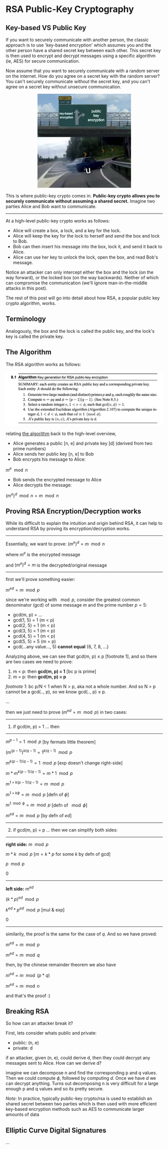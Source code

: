 # RSA Public-Key Cryptography 

## Key-based VS Public Key 

If you want to securely communicate with another person, the classic approach is to use 'key-based encryption' which assumes you and the other person have a shared secret key between each other. This secret key is then used to encrypt and decrypt messages using a specific algorithm (ie, AES) for secure communication. 

Now assume that you want to securely communicate with a random server on the internet. How do you agree on a secret key with the random server? You can't securely communicate without the secret key, and you can't agree on a secret key without unsecure communication. 

<div align="center">
<img src="2022-05-24-07-17-22.png" width="300" height="300">
</div>

This is where public-key crypto comes in. **Public-key crypto allows you to securely communicate without assuming a shared secret.** Imagine two parties Alice and Bob want to communicate. 

---

At a high-level public-key crypto works as follows: 

- Alice will create a box, a lock, and a key for the lock. 
- Alice will keep the key for the lock to herself and send the box and lock to Bob. 
- Bob can then insert his message into the box, lock it, and send it back to Alice. 
- Alice can use her key to unlock the lock, open the box, and read Bob's message. 

Notice an attacker can only intercept either the box and the lock (on the way forward), or the locked box (on the way backwards). Neither of which can compromise the communication (we'll ignore man-in-the-middle attacks in this post). 

The rest of this post will go into detail about how RSA, a popular public key crypto algorithm, works.  

## Terminology

Analogously, the box and the lock is called the public key, and the lock's key is called the private key.

## The Algorithm 

The RSA algorithm works as follows:

![RSA](2022-05-12-20-01-08.png)

relating [the algorithm](https://cacr.uwaterloo.ca/hac/) back to the high-level overview, 
- Alice generates a public [n, e] and private key [d] (derived from two prime numbers)
- Alice sends her public key [n, e] to Bob 
- Bob encrypts his message to Alice: 

$m ^ e \mod n$

- Bob sends the encrypted message to Alice 
- Alice decrypts the message: 

$(m ^ e)^d \mod n = m \mod n$

## Proving RSA Encryption/Decryption works 

While its difficult to explain the intuition and origin behind RSA, it can help to understand RSA by proving its encryption/decryption works.  

---

Essentially, we want to prove: $(m^e)^d = m \mod n$

where $m^e$ is the encrypted message 

and $(m^e)^d = m$ is the decrypted/original message

---

first we'll prove something easier: 

$m^{ed} = m \mod p$

since we're working with $\mod p$, consider the greatest common denominator (gcd) of some message $m$ and the prime number $p=5$:
- gcd(m, p) = ... 
- gcd(1, 5) = 1 (m < p)
- gcd(2, 5) = 1 (m < p)
- gcd(3, 5) = 1 (m < p)
- gcd(4, 5) = 1 (m < p)
- gcd(5, 5) = 5 (m = p)
- gcd(...any value..., 5) **cannot equal** {6, 7, 8, ...} 

Analyzing above, we can see that gcd(m, p) $\leq$ p [footnote 1], and so there are two cases we need to prove: 
1. m < p: then **gcd(m, p) = 1** [bc p is prime]
2. m = p: then **gcd(m, p) = p**

*footnote 1*: bc p/N < 1 when N > p, aka not a whole number. And so N > p cannot be a gcd(.., p), so we know gcd(.., p) $\leq$ p.

...

then we just need to prove $(m^{ed} = m \mod p)$ in two cases: 

---

1. if gcd(m, p) = 1 ... then

---

$m^{p-1} = 1 \mod p$ [by fermats little theorem]

$(m^{(p-1)})^{k(q-1)} = 1^{k(q-1)} \mod p$ 

$m^{k(p-1)(q-1)} = 1 \mod p$ [exp doesn't change right-side]

$m * m^{k(p-1)(q-1)} = m * 1 \mod p$

$m^{1 + k(p-1)(q-1)} = m \mod p$ 

$m^{1 + k\phi} = m \mod p$ [defn of $\phi$]

$m^{1 \mod \phi} = m \mod p$ [defn of $\mod \phi$]

$m^{ed} = m \mod p$ [by defn of $ed$]

---

2. if gcd(m, p) = p ... then we can simplify both sides:

---

**right side:** $m \mod p$

$m * k \mod p$ [$m = k * p$ for some $k$ by defn of gcd]

$p \mod p$ 

$0$

--- 

**left side:** $m^{ed}$

$(k * p)^{ed} \mod p$ 

$k^{ed} * p^{ed} \mod p$ [mul & exp]

$0$

---

similarily, the proof is the same for the case of $q$. And so we have proved: 

$m^{ed} = m \mod p$

$m^{ed} = m \mod q$

then, by the chinese remainder theorem we also have

$m^{ed} = m \mod (p * q)$

$m^{ed} = m \mod n$

and that's the proof :) 

## Breaking RSA 

So how can an attacker break it? 

First, lets consider whats public and private: 

- public: (n, e)
- private: d 

if an attacker, given (n, e), could derive d, then they could decrypt any messages sent to Alice. How can we derive d? 

imagine we can decompose n and find the corresponding p and q values. Then we could compute $\phi$, followed by computing $d$. Once we have $d$ we can decrypt anything. Turns out decomposing n is very difficult for a large enough p and q values and so its pretty secure. 

*Note:* In practice, typically public-key crypto/rsa is used to establish an shared secret between two parties which is then used with more efficient key-based encryption methods such as AES to communicate larger amounts of data

## Elliptic Curve Digital Signatures 

... 
